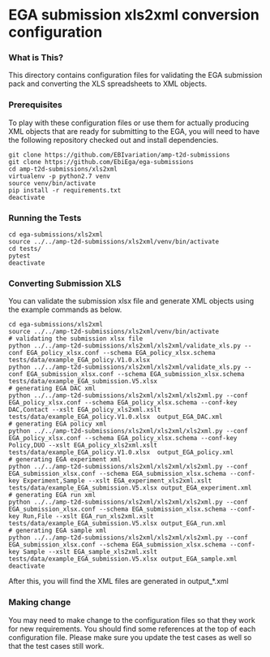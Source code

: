 EGA submission xls2xml conversion configuration
=====================

### What is This?
This directory contains configuration files for validating the EGA submission pack and converting the XLS spreadsheets to XML objects.

### Prerequisites
To play with these configuration files or use them for actually producing XML objects that are ready for submitting to the EGA, you will need to have the following repository checked out and install dependencies. 
```commandline
git clone https://github.com/EBIvariation/amp-t2d-submissions
git clone https://github.com/EbiEga/ega-submissions
cd amp-t2d-submissions/xls2xml
virtualenv -p python2.7 venv
source venv/bin/activate
pip install -r requirements.txt
deactivate
```

### Running the Tests
```commandline
cd ega-submissions/xls2xml
source ../../amp-t2d-submissions/xls2xml/venv/bin/activate
cd tests/
pytest
deactivate
```

### Converting Submission XLS
You can validate the submission xlsx file and generate XML objects using the example commands as below.
```commandline
cd ega-submissions/xls2xml
source ../../amp-t2d-submissions/xls2xml/venv/bin/activate
# validating the submission xlsx file
python ../../amp-t2d-submissions/xls2xml/xls2xml/validate_xls.py --conf EGA_policy_xlsx.conf --schema EGA_policy_xlsx.schema tests/data/example_EGA_policy.V1.0.xlsx
python ../../amp-t2d-submissions/xls2xml/xls2xml/validate_xls.py --conf EGA_submission_xlsx.conf --schema EGA_submission_xlsx.schema tests/data/example_EGA_submission.V5.xlsx 
# generating EGA DAC xml
python ../../amp-t2d-submissions/xls2xml/xls2xml/xls2xml.py --conf EGA_policy_xlsx.conf --schema EGA_policy_xlsx.schema --conf-key DAC,Contact --xslt EGA_policy_xls2xml.xslt tests/data/example_EGA_policy.V1.0.xlsx  output_EGA_DAC.xml
# generating EGA policy xml
python ../../amp-t2d-submissions/xls2xml/xls2xml/xls2xml.py --conf EGA_policy_xlsx.conf --schema EGA_policy_xlsx.schema --conf-key Policy,DUO --xslt EGA_policy_xls2xml.xslt tests/data/example_EGA_policy.V1.0.xlsx  output_EGA_policy.xml
# generating EGA experiment xml
python ../../amp-t2d-submissions/xls2xml/xls2xml/xls2xml.py --conf EGA_submission_xlsx.conf --schema EGA_submission_xlsx.schema --conf-key Experiment,Sample --xslt EGA_experiment_xls2xml.xslt tests/data/example_EGA_submission.V5.xlsx output_EGA_experiment.xml
# generating EGA run xml
python ../../amp-t2d-submissions/xls2xml/xls2xml/xls2xml.py --conf EGA_submission_xlsx.conf --schema EGA_submission_xlsx.schema --conf-key Run,File --xslt EGA_run_xls2xml.xslt tests/data/example_EGA_submission.V5.xlsx output_EGA_run.xml
# generating EGA sample xml
python ../../amp-t2d-submissions/xls2xml/xls2xml/xls2xml.py --conf EGA_submission_xlsx.conf --schema EGA_submission_xlsx.schema --conf-key Sample --xslt EGA_sample_xls2xml.xslt tests/data/example_EGA_submission.V5.xlsx output_EGA_sample.xml
deactivate
```
After this, you will find the XML files are generated in output_*.xml

### Making change
You may need to make change to the configuration files so that they work for new requirements. You should find some references at the top of each configuration file. Please make sure you update the test cases as well so that the test cases still work.